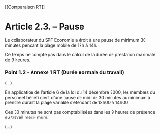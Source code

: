 [[Comparaison RT]]

# Article 2.3. – Pause

Le collaborateur du SPF Economie a droit à une pause de minimum 30 minutes pendant la plage mobile de 12h à 14h.

Ce temps ne compte pas dans le calcul de la durée de prestation maximale de 9 heures.

### Point 1.2 - Annexe 1 RT (Durée normale du travail)

(...)

En application de l’article 6 de la loi du 14 décembre 2000, les membres du personnel bénéfi
cient d’une pause de midi de 30 minutes au minimum à prendre durant la plage variable 
s’étendant de 12h00 à 14h00.

Ces 30 minutes ne sont pas comptabilisées dans les 9 heures de présence au travail maxi-
mum. 

(...)

